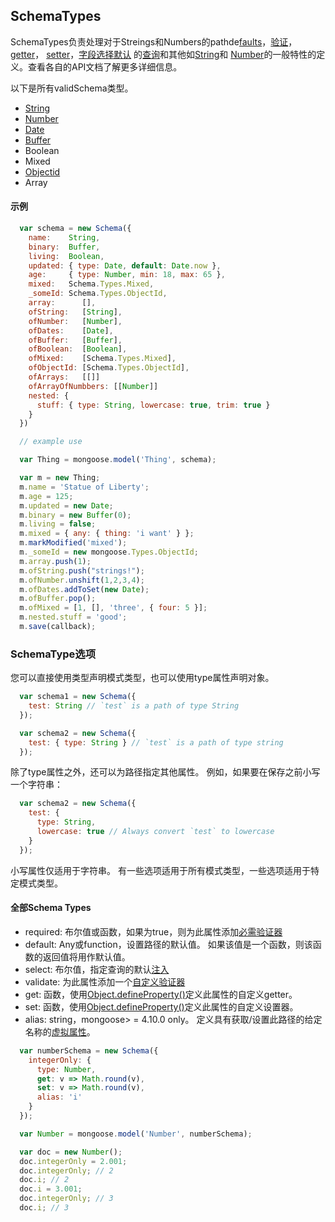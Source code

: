 ## SchemaTypes

SchemaTypes负责处理对于Streings和Numbers的pathde[faults](http://mongoosejs.com/docs/api.html#schematype_SchemaType-default)，[验证](http://mongoosejs.com/docs/api.html#schematype_SchemaType-validate)，[getter](http://mongoosejs.com/docs/api.html#schematype_SchemaType-get)，
[setter](http://mongoosejs.com/docs/api.html#schematype_SchemaType-set)，[字段选择默认](http://mongoosejs.com/docs/api.html#schematype_SchemaType-select)
的[查询](http://mongoosejs.com/docs/api.html#query-js)和其他如[String](http://mongoosejs.com/docs/api.html#schema-string-js)和
[Number](http://mongoosejs.com/docs/api.html#schema-number-js)的一般特性的定义。查看各自的API文档了解更多详细信息。

以下是所有validSchema类型。

* [String](http://mongoosejs.com/docs/api.html#schema-string-js)
* [Number](http://mongoosejs.com/docs/api.html#schema-number-js)
* [Date](http://mongoosejs.com/docs/api.html#schema-date-js)
* [Buffer](http://mongoosejs.com/docs/api.html#schema-buffer-js)
* Boolean
* Mixed
* [Objectid]([http://mongoosejs.com/docs/api.html#schema-objectid-js)
* Array

#### 示例

``` javascript
  var schema = new Schema({
    name:    String,
    binary:  Buffer,
    living:  Boolean,
    updated: { type: Date, default: Date.now },
    age:     { type: Number, min: 18, max: 65 },
    mixed:   Schema.Types.Mixed,
    _someId: Schema.Types.ObjectId,
    array:      [],
    ofString:   [String],
    ofNumber:   [Number],
    ofDates:    [Date],
    ofBuffer:   [Buffer],
    ofBoolean:  [Boolean],
    ofMixed:    [Schema.Types.Mixed],
    ofObjectId: [Schema.Types.ObjectId],
    ofArrays:   [[]]
    ofArrayOfNumbbers: [[Number]]
    nested: {
      stuff: { type: String, lowercase: true, trim: true }
    }
  })

  // example use

  var Thing = mongoose.model('Thing', schema);

  var m = new Thing;
  m.name = 'Statue of Liberty';
  m.age = 125;
  m.updated = new Date;
  m.binary = new Buffer(0);
  m.living = false;
  m.mixed = { any: { thing: 'i want' } };
  m.markModified('mixed');
  m._someId = new mongoose.Types.ObjectId;
  m.array.push(1);
  m.ofString.push("strings!");
  m.ofNumber.unshift(1,2,3,4);
  m.ofDates.addToSet(new Date);
  m.ofBuffer.pop();
  m.ofMixed = [1, [], 'three', { four: 5 }];
  m.nested.stuff = 'good';
  m.save(callback);
```

### SchemaType选项

您可以直接使用类型声明模式类型，也可以使用type属性声明对象。

``` javascript
  var schema1 = new Schema({
    test: String // `test` is a path of type String
  });

  var schema2 = new Schema({
    test: { type: String } // `test` is a path of type string
  });
```


除了type属性之外，还可以为路径指定其他属性。 例如，如果要在保存之前小写一个字符串：

``` javascript
  var schema2 = new Schema({
    test: {
      type: String,
      lowercase: true // Always convert `test` to lowercase
    }
  });
```

小写属性仅适用于字符串。 有一些选项适用于所有模式类型，一些选项适用于特定模式类型。

#### 全部Schema Types

* required: 布尔值或函数，如果为true，则为此属性添加[必需验证器](http://mongoosejs.com/docs/validation.html#built-in-validators)
* default: Any或function，设置路径的默认值。 如果该值是一个函数，则该函数的返回值将用作默认值。
* select: 布尔值，指定查询的默认[注入](https://docs.mongodb.com/manual/tutorial/project-fields-from-query-results/)
* validate: 为此属性添加一个[自定义验证器](http://mongoosejs.com/docs/validation.html#built-in-validators)
* get: 函数，使用[Object.defineProperty()](https://developer.mozilla.org/en-US/docs/Web/JavaScript/Reference/Global_Objects/Object/defineProperty)定义此属性的自定义getter。
* set: 函数，使用[Object.defineProperty()](https://developer.mozilla.org/en-US/docs/Web/JavaScript/Reference/Global_Objects/Object/defineProperty)定义此属性的自定义设置器。
* alias: string，mongoose> = 4.10.0 only。 定义具有获取/设置此路径的给定名称的[虚拟属性](http://mongoosejs.com/docs/guide.html#virtuals)。

``` javascript
  var numberSchema = new Schema({
    integerOnly: {
      type: Number,
      get: v => Math.round(v),
      set: v => Math.round(v),
      alias: 'i'
    }
  });

  var Number = mongoose.model('Number', numberSchema);

  var doc = new Number();
  doc.integerOnly = 2.001;
  doc.integerOnly; // 2
  doc.i; // 2
  doc.i = 3.001;
  doc.integerOnly; // 3
  doc.i; // 3
```
